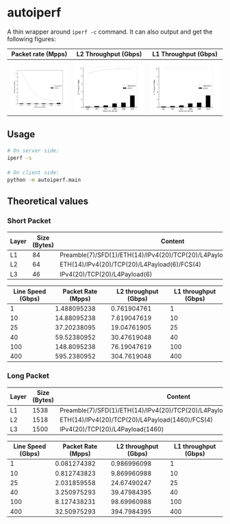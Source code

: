 # autoiperf

A thin wrapper around `iperf -c` command.
It can also output and get the following figures:

  Packet rate (Mpps)       |  L2 Throughput (Gbps)       |  L1 Throughput (Gbps)
:-------------------------:|:---------------------------:|:---------------------------:
  ![](docs/Mpps.png)       |  ![](docs/L2Gbps.png)       |  ![](docs/L1Gbps.png)

## Usage

```bash
# On server side:
iperf -s

# On client side:
python -m autoiperf.main
```

## Theoretical values

### Short Packet

| Layer | Size (Bytes) | Content                                                                 |
|-------|--------------|-------------------------------------------------------------------------|
| L1    | 84           | Preamble(7)/SFD(1)/ETH(14)/IPv4(20)/TCP(20)/L4Payload(6)/FCS(4)/IGP(12) |
| L2    | 64           | ETH(14)/IPv4(20)/TCP(20)/L4Payload(6)/FCS(4)                            |
| L3    | 46           | IPv4(20)/TCP(20)/L4Payload(6)                                           |

| Line Speed (Gbps) | Packet Rate (Mpps) | L2 throughput (Gbps) | L1 throughput (Gbps) |
|-------------------|--------------------|----------------------|----------------------|
| 1                 | 1.488095238        | 0.761904761          | 1                    |
| 10                | 14.88095238        | 7.619047619          | 10                   |
| 25                | 37.20238095        | 19.04761905          | 25                   |
| 40                | 59.52380952        | 30.47619048          | 40                   |
| 100               | 148.8095238        | 76.19047619          | 100                  |
| 400               | 595.2380952        | 304.7619048          | 400                  |

### Long Packet

| Layer | Size (Bytes) | Content                                                                    |
|-------|--------------|----------------------------------------------------------------------------|
| L1    | 1538         | Preamble(7)/SFD(1)/ETH(14)/IPv4(20)/TCP(20)/L4Payload(1460)/FCS(4)/IGP(12) |
| L2    | 1518         | ETH(14)/IPv4(20)/TCP(20)/L4Payload(1460)/FCS(4)                            |
| L3    | 1500         | IPv4(20)/TCP(20)/L4Payload(1460)                                           |

| Line Speed (Gbps) | Packet Rate (Mpps) | L2 throughput (Gbps) | L1 throughput (Gbps) |
|-------------------|--------------------|----------------------|----------------------|
| 1                 | 0.081274382        | 0.986996098          | 1                    |
| 10                | 0.812743823        | 9.869960988          | 10                   |
| 25                | 2.031859558        | 24.67490247          | 25                   |
| 40                | 3.250975293        | 39.47984395          | 40                   |
| 100               | 8.127438231        | 98.69960988          | 100                  |
| 400               | 32.50975293        | 394.7984395          | 400                  |
